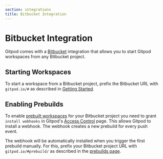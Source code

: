 ```yaml
---
section: integrations
title: Bitbucket Integration
---
```


<script context="module">
  export const prerender = true;
</script>

# Bitbucket Integration

Gitpod comes with a [Bitbucket](https://bitbucket.org/) integration that allows you to start Gitpod workspaces from any Bitbucket project.

## Starting Workspaces

To start a workspace from a Bitbucket project, prefix the Bitbucket URL with `gitpod.io/#` as described in [Getting Started](/docs/getting-started).

## Enabling Prebuilds

To enable [prebuilt workspaces](/docs/prebuilds) for your Bitbucket project you need to grant `install webhooks` in Gitpod's [Access Control](https://gitpod.io/access-control/) page. This allows Gitpod to install a webhook. The webhook creates a new prebuild for every push event.

The webhook will be automatically installed when you trigger the first prebuild manually. For this, prefix your Bitbucket project URL with `gitpod.io/#prebuild/` as described in the [prebuilds page](/docs/prebuilds#on-gitlab-and-bitbucket).
